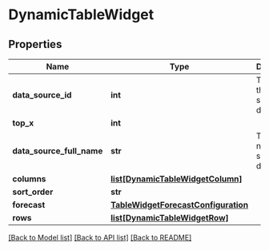 # DynamicTableWidget

## Properties
Name | Type | Description | Notes
------------ | ------------- | ------------- | -------------
**data_source_id** | **int** | The id of the selected datasource | 
**top_x** | **int** |  | [optional] 
**data_source_full_name** | **str** | The full name of the selected datasource | [optional] 
**columns** | [**list[DynamicTableWidgetColumn]**](DynamicTableWidgetColumn.md) |  | 
**sort_order** | **str** |  | [optional] 
**forecast** | [**TableWidgetForecastConfiguration**](TableWidgetForecastConfiguration.md) |  | [optional] 
**rows** | [**list[DynamicTableWidgetRow]**](DynamicTableWidgetRow.md) |  | 

[[Back to Model list]](../README.md#documentation-for-models) [[Back to API list]](../README.md#documentation-for-api-endpoints) [[Back to README]](../README.md)


